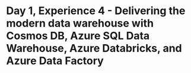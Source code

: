 # Day 1, Experience 4 - Delivering the modern data warehouse with Cosmos DB, Azure SQL Data Warehouse, Azure Databricks, and Azure Data Factory
